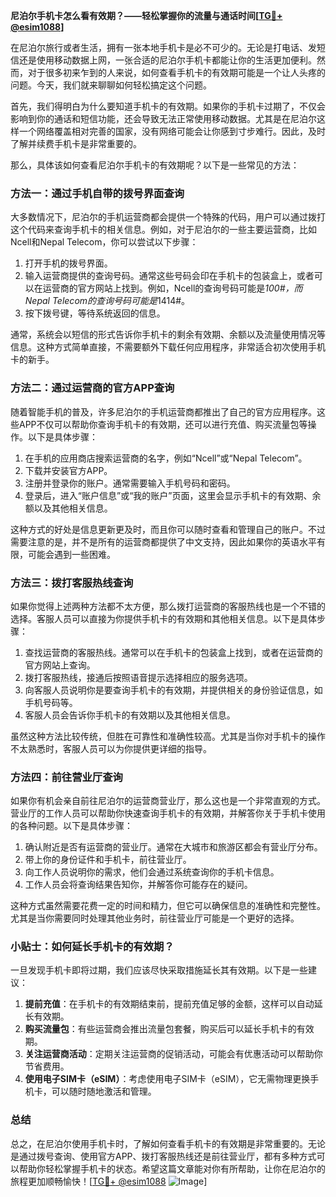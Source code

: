 **尼泊尔手机卡怎么看有效期？——轻松掌握你的流量与通话时间[[TG💪+ @esim1088](https://t.me/s/esim1088)]**

在尼泊尔旅行或者生活，拥有一张本地手机卡是必不可少的。无论是打电话、发短信还是使用移动数据上网，一张合适的尼泊尔手机卡都能让你的生活更加便利。然而，对于很多初来乍到的人来说，如何查看手机卡的有效期可能是一个让人头疼的问题。今天，我们就来聊聊如何轻松搞定这个问题。

首先，我们得明白为什么要知道手机卡的有效期。如果你的手机卡过期了，不仅会影响到你的通话和短信功能，还会导致无法正常使用移动数据。尤其是在尼泊尔这样一个网络覆盖相对完善的国家，没有网络可能会让你感到寸步难行。因此，及时了解并续费手机卡是非常重要的。

那么，具体该如何查看尼泊尔手机卡的有效期呢？以下是一些常见的方法：

### 方法一：通过手机自带的拨号界面查询

大多数情况下，尼泊尔的手机运营商都会提供一个特殊的代码，用户可以通过拨打这个代码来查询手机卡的相关信息。例如，对于尼泊尔的一些主要运营商，比如Ncell和Nepal Telecom，你可以尝试以下步骤：

1. 打开手机的拨号界面。
2. 输入运营商提供的查询号码。通常这些号码会印在手机卡的包装盒上，或者可以在运营商的官方网站上找到。例如，Ncell的查询号码可能是*100#，而Nepal Telecom的查询号码可能是*1414#。
3. 按下拨号键，等待系统返回的信息。

通常，系统会以短信的形式告诉你手机卡的剩余有效期、余额以及流量使用情况等信息。这种方式简单直接，不需要额外下载任何应用程序，非常适合初次使用手机卡的新手。

### 方法二：通过运营商的官方APP查询

随着智能手机的普及，许多尼泊尔的手机运营商都推出了自己的官方应用程序。这些APP不仅可以帮助你查询手机卡的有效期，还可以进行充值、购买流量包等操作。以下是具体步骤：

1. 在手机的应用商店搜索运营商的名字，例如“Ncell”或“Nepal Telecom”。
2. 下载并安装官方APP。
3. 注册并登录你的账户。通常需要输入手机号码和密码。
4. 登录后，进入“账户信息”或“我的账户”页面，这里会显示手机卡的有效期、余额以及其他相关信息。

这种方式的好处是信息更新更及时，而且你可以随时查看和管理自己的账户。不过需要注意的是，并不是所有的运营商都提供了中文支持，因此如果你的英语水平有限，可能会遇到一些困难。

### 方法三：拨打客服热线查询

如果你觉得上述两种方法都不太方便，那么拨打运营商的客服热线也是一个不错的选择。客服人员可以直接为你提供手机卡的有效期和其他相关信息。以下是具体步骤：

1. 查找运营商的客服热线。通常可以在手机卡的包装盒上找到，或者在运营商的官方网站上查询。
2. 拨打客服热线，接通后按照语音提示选择相应的服务选项。
3. 向客服人员说明你是要查询手机卡的有效期，并提供相关的身份验证信息，如手机号码等。
4. 客服人员会告诉你手机卡的有效期以及其他相关信息。

虽然这种方法比较传统，但胜在可靠性和准确性较高。尤其是当你对手机卡的操作不太熟悉时，客服人员可以为你提供更详细的指导。

### 方法四：前往营业厅查询

如果你有机会亲自前往尼泊尔的运营商营业厅，那么这也是一个非常直观的方式。营业厅的工作人员可以帮助你快速查询手机卡的有效期，并解答你关于手机卡使用的各种问题。以下是具体步骤：

1. 确认附近是否有运营商的营业厅。通常在大城市和旅游区都会有营业厅分布。
2. 带上你的身份证件和手机卡，前往营业厅。
3. 向工作人员说明你的需求，他们会通过系统查询你的手机卡信息。
4. 工作人员会将查询结果告知你，并解答你可能存在的疑问。

这种方式虽然需要花费一定的时间和精力，但它可以确保信息的准确性和完整性。尤其是当你需要同时处理其他业务时，前往营业厅可能是一个更好的选择。

### 小贴士：如何延长手机卡的有效期？

一旦发现手机卡即将过期，我们应该尽快采取措施延长其有效期。以下是一些建议：

1. **提前充值**：在手机卡的有效期结束前，提前充值足够的金额，这样可以自动延长有效期。
2. **购买流量包**：有些运营商会推出流量包套餐，购买后可以延长手机卡的有效期。
3. **关注运营商活动**：定期关注运营商的促销活动，可能会有优惠活动可以帮助你节省费用。
4. **使用电子SIM卡（eSIM）**：考虑使用电子SIM卡（eSIM），它无需物理更换手机卡，可以随时随地激活和管理。

### 总结

总之，在尼泊尔使用手机卡时，了解如何查看手机卡的有效期是非常重要的。无论是通过拨号查询、使用官方APP、拨打客服热线还是前往营业厅，都有多种方式可以帮助你轻松掌握手机卡的状态。希望这篇文章能对你有所帮助，让你在尼泊尔的旅程更加顺畅愉快！[[TG💪+ @esim1088](https://t.me/s/esim1088) ![Image](https://i.postimg.cc/4NQfJmqS/Snipaste-2025-05-13-00-14-12.png)]